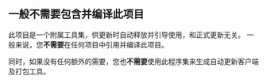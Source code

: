 ﻿一般不需要包含并编译此项目
--

此项目是一个附属工具集，供更新时自动释放并引导使用，和正式更新无关。
一般来说，您**不需要**在任何项目中引用并编译此项目。

同时，如果没有任何额外的需要，您也**不需要**使用此程序集来生成自动更新客户端及打包工具。
